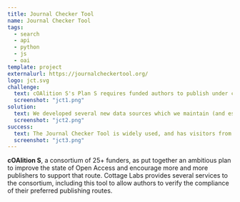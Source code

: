 ```yaml
---
title: Journal Checker Tool
name: Journal Checker Tool
tags:
  - search
  - api
  - python
  - js
  - oai
template: project
externalurl: https://journalcheckertool.org/
logo: jct.svg
challenge:
  text: cOAlition S's Plan S requires funded authors to publish under certain conditions for their grant funding to be valid.  To enable authors to check that their preferred publishing route is compliant, or to support them in finding alternative routes, the coalition wanted a tool which would survey the known information about journals in multiple sources and deliver advice on the publishing options available.
  screenshot: "jct1.png"
solution:
  text: We developed several new data sources which we maintain (and especially for Transformative Agreements), and we built a comprehensive data gathering and caching system which pulls information from definitive scholarly information sources such as Crossref, DOAJ, ROR, and OA.Works.  Then in close collaboration with our colleagues at the coalition, we developed a layered query algorithm that allows us to answer compliance questions with nuanced responses, references to additional information, and detailed information about how the result was deteremined.  This system is then kept up-to-date with the current state of the data in those external systems, so the results are as timely and accurate as possible in the changing publishing landscape.
  screenshot: "jct2.png"
success:
  text: The Journal Checker Tool is widely used, and has visitors from all over the globe.  It has served over 1m compliance checks.  It has been customised to deliver funder-specific advice as new funders have joined the coalition, and has even driven publishers to be interested in how well represented their Open Access policies are.
  screenshot: "jct3.png"
---
```


**cOAlition S**, a consortium of 25+ funders, as put together an ambitious plan to improve the state of Open Access and
encourage more and more publishers to support that route. Cottage Labs provides several services to the consortium,
including this tool to allow authors to verify the compliance of their preferred publishing routes.